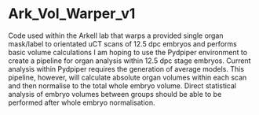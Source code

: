 # Ark_Vol_Warper_v1
Code used within the Arkell lab that warps a provided single organ mask/label to orientated uCT scans of 12.5 dpc embryos and performs basic volume calculations 
I am hoping to use the Pydpiper environment to create a pipeline for organ analysis within 12.5 dpc stage embryos. Current analysis within Pydpiper requires the generation of average models. This pipeline, however, will calculate absolute organ volumes within each scan and then normalise to the total whole embryo volume. 
Direct statistical analysis of embryo volumes between groups should be able to be performed after whole embryo normalisation. 
